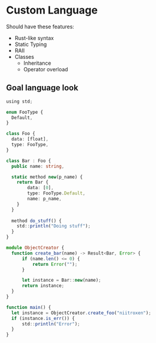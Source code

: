 # Custom Language

Should have these features:

- Rust-like syntax
- Static Typing
- RAII
- Classes
  - Inheritance
  - Operator overload

## Goal language look

```ts
using std;

enum FooType {
  Default,
}

class Foo {
  data: [float],
  type: FooType,
}

class Bar : Foo {
  public name: string,

  static method new(p_name) {
    return Bar {
        data: [0],
        type: FooType.Default,
        name: p_name,
    }
  }
  
  method do_stuff() {
    std::println("Doing stuff");
  }
}

module ObjectCreator {
  function create_bar(name) -> Result<Bar, Error> {
      if (name.len() <= 0) {
          return Error("");
      }

      let instance = Bar::new(name);
      return instance;
  }
}

function main() {
  let instance = ObjectCreator.create_foo("niitroxen");
  if (instance.is_err()) {
      std::println("Error");
  }
}
```
